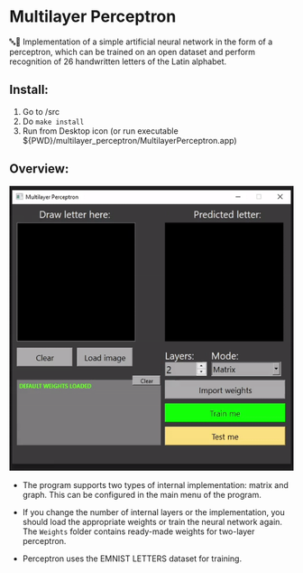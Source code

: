 # Multilayer Perceptron
🔤🧠 Implementation of a simple artificial neural network in the form of a perceptron, which can be trained on an open dataset and perform recognition of 26 handwritten letters of the Latin alphabet.

## Install:
1. Go to /src
2. Do ```make install```
3. Run from Desktop icon (or run executable ${PWD}/multilayer_perceptron/MultilayerPerceptron.app)

## Overview:

![Guess_letter](img/guess_letter.gif)

* The program supports two types of internal implementation: matrix and graph. This can be configured in the main menu of the program.
  
* If you change the number of internal layers or the implementation, you should load the appropriate weights or train the neural network again. The ```Weights``` folder contains ready-made weights for two-layer perceptron.

* Perceptron uses the EMNIST LETTERS dataset for training.
